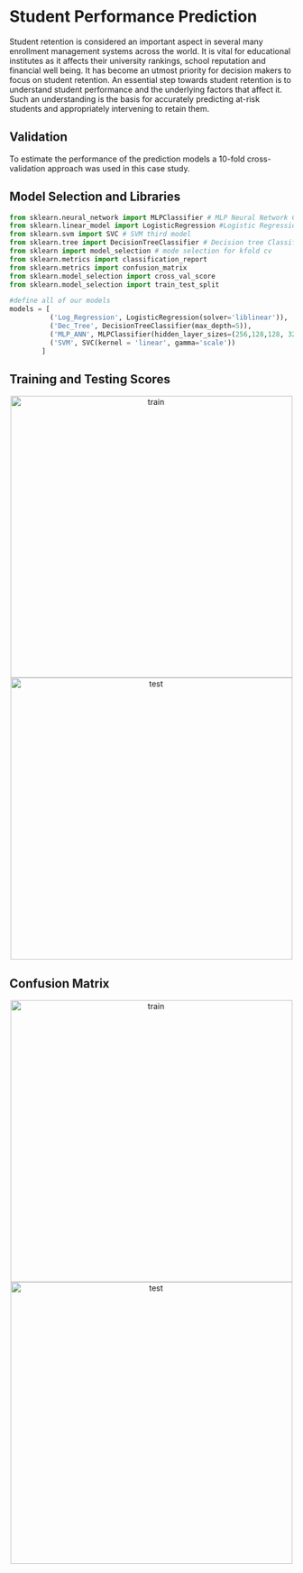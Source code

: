# Student Performance Prediction

Student retention is considered an important aspect in several many enrollment management systems across the world. It is vital for educational institutes as it affects their university rankings, school reputation and financial well being. It has become an utmost priority for decision makers to focus on student retention. An essential step towards student retention is to understand student performance and the underlying factors that affect it. Such an understanding is the basis for accurately predicting at-risk students and appropriately intervening to retain them.


## Validation

To estimate the performance of the prediction models a 10-fold cross-validation approach was used in this case study.


## Model Selection and Libraries

```python
from sklearn.neural_network import MLPClassifier # MLP Neural Network Classifier first model 
from sklearn.linear_model import LogisticRegression #Logistic Regression second model
from sklearn.svm import SVC # SVM third model
from sklearn.tree import DecisionTreeClassifier # Decision tree Classifier fourth model
from sklearn import model_selection # mode selection for kfold cv
from sklearn.metrics import classification_report
from sklearn.metrics import confusion_matrix
from sklearn.model_selection import cross_val_score
from sklearn.model_selection import train_test_split

#define all of our models
models = [
          ('Log_Regression', LogisticRegression(solver='liblinear')), 
          ('Dec_Tree', DecisionTreeClassifier(max_depth=5)),
          ('MLP_ANN', MLPClassifier(hidden_layer_sizes=(256,128,128, 32),activation="relu",random_state=1)),
          ('SVM', SVC(kernel = 'linear', gamma='scale'))
        ]


```

## Training and Testing Scores

<p align="center">
  <img src="https://github.com/haxamxam/student_performance/blob/main/student_performance.png" width="500" title="train">
  <img src="https://github.com/haxamxam/student_performance/blob/main/student_performance_1.png" width="500" alt="test">
</p>

## Confusion Matrix

<p align="center">
  <img src="https://github.com/haxamxam/student_performance/blob/main/confusion.png" width="500" title="train">
  <img src="https://github.com/haxamxam/student_performance/blob/main/confusion_1.png" width="500" alt="test">
</p>
